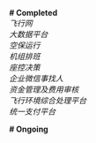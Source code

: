 <b># Completed </b> <br>
*飞行网* <br>
*大数据平台* <br>
*空保运行* <br>
*机组排班* <br>
*座控决策* <br> 
*企业微信事找人* <br>
*资金管理及费用审核* <br>
*飞行环境综合处理平台*<br>
*统一支付平台*<br>

<b># Ongoing</b><br>

